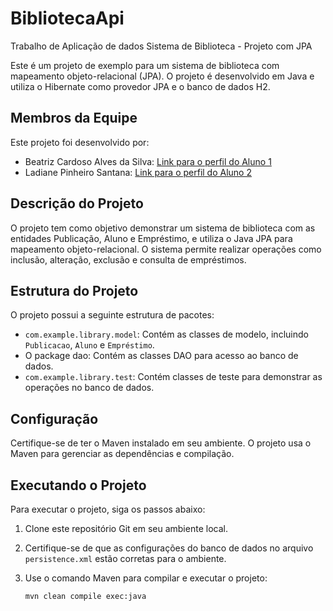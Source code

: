 # BibliotecaApi
Trabalho de Aplicação de dados
Sistema de Biblioteca - Projeto com JPA

Este é um projeto de exemplo para um sistema de biblioteca com mapeamento objeto-relacional (JPA). O projeto é desenvolvido em Java e utiliza o Hibernate como provedor JPA e o banco de dados H2.

## Membros da Equipe
Este projeto foi desenvolvido por:
- Beatriz Cardoso Alves da Silva: [Link para o perfil do Aluno 1](https://github.com/bia14cas)
- Ladiane Pinheiro Santana: [Link para o perfil do Aluno 2](https://github.com/Ladiane-PS)

## Descrição do Projeto

O projeto tem como objetivo demonstrar um sistema de biblioteca com as entidades Publicação, Aluno e Empréstimo, e utiliza o Java JPA para mapeamento objeto-relacional. O sistema permite realizar operações como inclusão, alteração, exclusão e consulta de empréstimos.

## Estrutura do Projeto

O projeto possui a seguinte estrutura de pacotes:

- `com.example.library.model`: Contém as classes de modelo, incluindo `Publicacao`, `Aluno` e `Empréstimo`.
- O package dao: Contém as classes  DAO para acesso ao banco de dados.
- `com.example.library.test`: Contém classes de teste para demonstrar as operações no banco de dados.

## Configuração

Certifique-se de ter o Maven instalado em seu ambiente. O projeto usa o Maven para gerenciar as dependências e compilação.

## Executando o Projeto

Para executar o projeto, siga os passos abaixo:

1. Clone este repositório Git em seu ambiente local.

2. Certifique-se de que as configurações do banco de dados no arquivo `persistence.xml` estão corretas para o ambiente.

3. Use o comando Maven para compilar e executar o projeto:

   ```shell
   mvn clean compile exec:java
